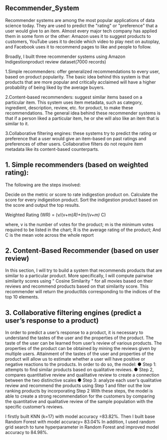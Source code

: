 ## Recommender_System
Recommender systems are among the most popular applications of data science today. They are used to predict the "rating" or "preference" that a user would give to an item. Almost every major tech company has applied them in some form or the other: Amazon uses it to suggest products to customers, YouTube uses it to decide which video to play next on autoplay, and Facebook uses it to recommend pages to like and people to follow.

Broadly, I built three recommender systems using Amazon Indigestionproduct review dataset(7000 records)

1.Simple recommenders: offer generalized recommendations to every user, based on product popularity. The basic idea behind this system is that products that are more popular and critically acclaimed will have a higher probability of being liked by the average buyers. 

2.Content-based recommenders: suggest similar items based on a particular item. This system uses item metadata, such as category, ingredient, description, review, etc. for product, to make these recommendations. The general idea behind these recommender systems is that if a person liked a particular item, he or she will also like an item that is similar to it.

3.Collaborative filtering engines: these systems try to predict the rating or preference that a user would give an item-based on past ratings and preferences of other users. Collaborative filters do not require item metadata like its content-based counterparts.

## 1. Simple recommenders (based on weighted rating):
The following are the steps involved:

Decide on the metric or score to rate indigestion product on.
Calculate the score for every indigestion product.
Sort the indigestion product based on the score and output the top results.

Weighted Rating (WR) = (v/(v+m)*R)+(m/(v+m)* C)

where,
v is the number of votes for the product;
m is the minimum votes required to be listed in the chart;
R is the average rating of the product; And
C is the mean vote across the whole report

## 2. Content-Based Recommender (based on user review)
In this section, I will try to build a system that recommends products that are similar to a particular product. More specifically, I will compute pairwise similarity scores using " Cosine Similarity "  for all movies based on their reviews and recommend products based on that similarity score. This recommender will return the productIds corresponding to the indices of the top 10 elements.

## 3. Collaborative filtering engines (predict a user’s response to a product)
In order to predict a user’s response to a product, it is necessary to understand the tastes of the user and the properties of the product. The taste of the user can be learned from user’s review of various products. The properties of the product can be obtained by mining the reviews given by multiple users. Attainment of the tastes of the user and properties of the product will allow us to estimate whether a user will have positive or negative reactions to the products. In order to do so, the model: 
● Step 1: attempts to find similar products based on qualitative reviews. 
● Step 2, compares quantitative review and qualitative review to create a connection between the two distinctive scales 
● Step 3: analyze each user’s qualitative review and recommend the products using Step 1 and filter out the low ranking products by incorporating Step 2 With these steps, the model is able to create a strong recommendation for the customers by comparing the quantitative and qualitative review of the sample population with the specific customer’s reviews.

I firstly built KNN (k=17) with model accuracy =83.82%.
Then I built base Random Forest with model accuracy= 83.04%
In addition, I used random grid search to tune hyperparameter in Random Forest and improved model accuracy to 84.98%.


